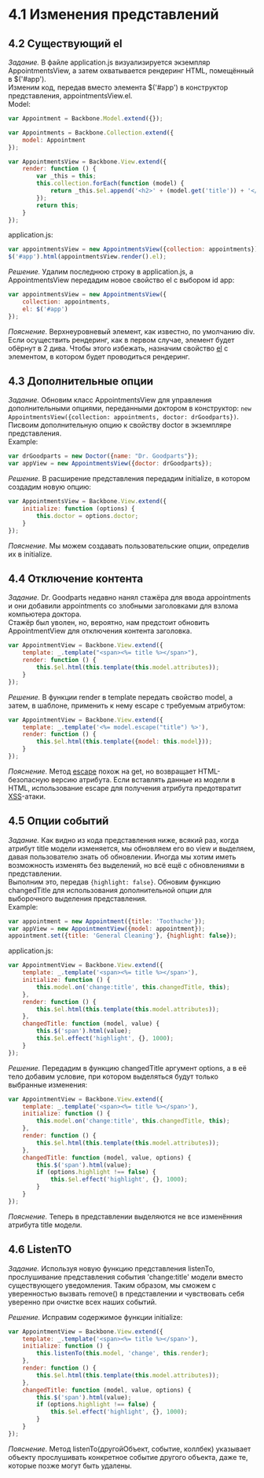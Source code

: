 # 4.1 Изменения представлений

## 4.2 Существующий el

_Задание._
В файле application.js визуализируется экземпляр AppointmentsView, а затем охватывается рендеринг HTML, помещённый в $('#app').   
Изменим код, передав вместо элемента $('#app') в конструктор представления, appointmentsView.el.    
Model:
```javascript
var Appointment = Backbone.Model.extend({});

var Appointments = Backbone.Collection.extend({
    model: Appointment
});

var AppointmentsView = Backbone.View.extend({
    render: function () {
        var _this = this;
        this.collection.forEach(function (model) {
            return _this.$el.append('<h2>' + (model.get('title')) + '</h2><em>' + (model.get('name')) + '</em>');
        });
        return this;
    }
});
```
application.js:
```javascript
var appointmentsView = new AppointmentsView({collection: appointments});
$('#app').html(appointmentsView.render().el);
```

_Решение._
Удалим последнюю строку в application.js, а AppointmentsView передадим новое свойство el с выбором id app:
```javascript
var appointmentsView = new AppointmentsView({
    collection: appointments,
    el: $('#app')
});
```

_Пояснение._
Верхнеуровневый элемент, как известно, по умолчанию div. Если осуществить рендеринг, как в первом случае, элемент будет обёрнут в 2 дива. Чтобы этого избежать, назначим свойство [el](http://backbonejs.ru/#View-el) с элементом, в котором будет проводиться рендеринг. 

## 4.3 Дополнительные опции

_Задание._
Обновим класс AppointmentsView для управления дополнительными опциями, переданными доктором в конструктор: `new AppointmentsView({collection: appointments, doctor: drGoodparts})`. Писвоим дополнительную опцию к свойству doctor в экземпляре представления.   
Example:
```javascript
var drGoodparts = new Doctor({name: "Dr. Goodparts"});
var appView = new AppointmentsView({doctor: drGoodparts});
```

_Решение._
В расширение представления передадим initialize, в котором создадим новую опцию:
```javascript
var AppointmentsView = Backbone.View.extend({
    initialize: function (options) {
        this.doctor = options.doctor;
    }
});
```

_Пояснение._
Мы можем создавать пользовательские опции, определив их в initialize.

## 4.4 Отключение контента

_Задание._
Dr. Goodparts недавно нанял стажёра для ввода appointments и они добавили appointments со злобными заголовками для взлома компьютера доктора.   
Стажёр был уволен, но, вероятно, нам предстоит обновить AppointmentView для отключения контента заголовка.   
```javascript
var AppointmentView = Backbone.View.extend({
    template: _.template("<span><%= title %></span>"),
    render: function () {
        this.$el.html(this.template(this.model.attributes));
    }
});
```

_Решение._
В функции render в template передать свойство model, а затем, в шаблоне, применить к нему escape с требуемым атрибутом:
```javascript
var AppointmentView = Backbone.View.extend({
    template: _.template('<%= model.escape("title") %>'),
    render: function () {
        this.$el.html(this.template({model: this.model}));
    }
});
```

_Пояснение._
Метод [escape](http://backbonejs.ru/#Model-escape) похож на get, но возвращает HTML-безопасную версию атрибута. Если вставлять данные из модели в HTML, использование escape для получения атрибута предотвратит [XSS](http://ru.wikipedia.org/wiki/%D0%9C%D0%B5%D0%B6%D1%81%D0%B0%D0%B9%D1%82%D0%BE%D0%B2%D1%8B%D0%B9_%D1%81%D0%BA%D1%80%D0%B8%D0%BF%D1%82%D0%B8%D0%BD%D0%B3)-атаки.

## 4.5 Опции событий

_Задание._
Как видно из кода представления ниже, всякий раз, когда атрибут title модели изменяется, мы обновляем его во view и выделяем, давая пользователю знать об обновлении. Иногда мы хотим иметь возможность изменять без выделений, но всё ещё с обновлениями в представлении.   
Выполним это, передав `{highlight: false}`. Обновим функцию changedTitle для использования дополнительной опции для выборочного выделения представления.   
Example:
```javascript
var appointment = new Appointment({title: 'Toothache'});
var appView = new AppointmentView({model: appointment});
appointment.set({title: 'General Cleaning'}, {highlight: false});
```
application.js:
```javascript
var AppointmentView = Backbone.View.extend({
    template: _.template('<span><%= title %></span>'),
    initialize: function () {
        this.model.on('change:title', this.changedTitle, this);
    },
    render: function () {
        this.$el.html(this.template(this.model.attributes));
    },
    changedTitle: function (model, value) {
        this.$('span').html(value);
        this.$el.effect('highlight', {}, 1000);
    }
});
```

_Решение._
Передадим в функцию changedTitle аргумент options, а в её тело добавим условие, при котором выделяться будут только выбранные изменения:
```javascript
var AppointmentView = Backbone.View.extend({
    template: _.template('<span><%= title %></span>'),
    initialize: function () {
        this.model.on('change:title', this.changedTitle, this);
    },
    render: function () {
        this.$el.html(this.template(this.model.attributes));
    },
    changedTitle: function (model, value, options) {
        this.$('span').html(value);
        if (options.highlight !== false) {
            this.$el.effect('highlight', {}, 1000);
        }
    }
});
```

_Пояснение._
Теперь в представлении выделяются не все изменённия атрибута title модели.

## 4.6 ListenTO

_Задание._
Используя новую функцию представления listenTo, прослушивание представления  события 'change:title' модели вместо существующего уведомления. Таким образом, мы сможем с уверенностью вызвать remove() в представлении и чувствовать себя уверенно при очистке всех наших событий.

_Решение._
Исправим содержимое функции initialize:
```javascript
var AppointmentView = Backbone.View.extend({
    template: _.template('<span><%= title %></span>'),
    initialize: function () {
        this.listenTo(this.model, 'change', this.render);
    },
    render: function () {
        this.$el.html(this.template(this.model.attributes));
    },
    changedTitle: function (model, value, options) {
        this.$('span').html(value);
        if (options.highlight !== false) {
            this.$el.effect('highlight', {}, 1000);
        }
    }
});
```

_Пояснение._
Метод listenTo(другойОбъект, событие, коллбек) указывает объекту прослушивать конкретное событие другого объекта, даже те, которые позже могут быть удалены.